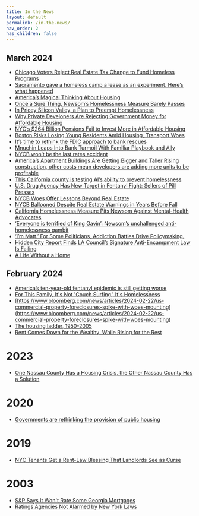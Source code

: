 ```yaml
---
title: In the News
layout: default
permalink: /in-the-news/
nav_order: 2
has_children: false
---
```


## **March 2024**
- [Chicago Voters Reject Real Estate Tax Change to Fund Homeless Programs](https://www.nytimes.com/2024/03/22/us/chicago-real-estate-tax-vote.html)
- [Sacramento gave a homeless camp a lease as an experiment. Here’s what happened](https://calmatters.org/housing/homelessness/2024/03/california-homelessness/)
- [America’s Magical Thinking About Housing](https://www.theatlantic.com/ideas/archive/2024/03/austin-texas-rents-falling-housing/677819/)
- [Once a Sure Thing, Newsom’s Homelessness Measure Barely Passes](https://www.nytimes.com/2024/03/20/us/california-prop-1-homelessness.html)
- [In Pricey Silicon Valley, a Plan to Preempt Homelessness](https://www.bloomberg.com/news/features/2024-03-19/san-jose-finds-that-funding-to-prevent-homelessness-can-pay-off?cmpid=BBD032424_CITYLAB&utm_medium=email&utm_source=newsletter&utm_term=240324&utm_campaign=citylabdaily)
- [Why Private Developers Are Rejecting Government Money for Affordable Housing](https://www.wsj.com/real-estate/private-developers-affordable-housing-public-funds-3b779780?mod=panda_wsj_author_alert)
- [NYC’s $264 Billion Pensions Fail to Invest More in Affordable Housing](https://www.bloomberg.com/news/articles/2024-03-14/nyc-s-264-billion-pensions-fail-to-invest-more-in-affordable-housing?srnd=homepage-americas)
- [Boston Risks Losing Young Residents Amid Housing, Transport Woes](https://www.bloomberg.com/news/articles/2024-03-12/boston-risks-losing-young-residents-amid-housing-transport-woes?cmpid=BBD031224_CITYLAB&utm_medium=email&utm_source=newsletter&utm_term=240312&utm_campaign=citylabdaily)
- [It’s time to rethink the FDIC approach to bank rescues](https://www.ft.com/content/e1ce2ba6-89e3-4132-8061-02120cf8165d)
- [Mnuchin Leaps Into Bank Turmoil With Familiar Playbook and Ally](https://www.bloomberg.com/news/articles/2024-03-07/mnuchin-leaps-into-bank-turmoil-with-familiar-playbook-and-ally?srnd=homepage-americas)
- [NYCB won’t be the last rates accident](https://www.ft.com/content/00a0ed91-13bd-40b5-81e1-e852d6b2e4ce)
- [America’s Apartment Buildings Are Getting Bigger and Taller
Rising construction, other costs mean developers are adding more units to be profitable](https://www.wsj.com/real-estate/americas-apartment-buildings-are-getting-bigger-and-taller-e0d67136?mod=hp_lead_pos10)
- [This California county is testing AI’s ability to prevent homelessness](https://calmatters.org/housing/homelessness/2024/03/california-homeless-los-angeles-ai/)
- [U.S. Drug Agency Has New Target in Fentanyl Fight: Sellers of Pill Presses](https://www.wsj.com/business/logistics/u-s-drug-agency-has-new-target-in-fentanyl-fight-sellers-of-pill-presses-5fc943d6?mod=panda_wsj_author_alert)
- [NYCB Woes Offer Lessons Beyond Real Estate](https://www.bloomberg.com/opinion/articles/2024-03-04/nycb-woes-offer-lessons-beyond-office-and-apartment-loans?srnd=homepage-americas)
- [NYCB Ballooned Despite Real Estate Warnings in Years Before Fall](https://www.bloomberg.com/news/articles/2024-03-05/nycb-stock-dive-bank-ballooned-despite-real-estate-market-warnings?srnd=homepage-americas)
- [California Homelessness Measure Pits Newsom Against Mental-Health Advocates](https://www.wsj.com/politics/elections/california-homelessness-ballot-measure-prop-1-f883e74a?mod=hp_lead_pos6)
- [‘Everyone is terrified of King Gavin’: Newsom’s unchallenged anti-homelessness gambit](https://www.politico.com/news/2024/03/02/prop-1-ballot-measure-mental-health-battle-00144530)
- [‘I’m Matt.’ For Some Politicians, Addiction Battles Drive Policymaking.](https://www.nytimes.com/2024/03/02/us/drug-addiction-san-francisco.html)
- [Hidden City Report Finds LA Council’s Signature Anti-Encampment Law Is Failing](https://laist.com/news/housing-homelessness/los-angeles-homeless-enforcement-report-on-4118)
- [A Life Without a Home](https://www.nytimes.com/interactive/2024/02/21/opinion/homelessness-crisis-america-stories.html?smid=nytcore-ios-share&referringSource=articleShare&sgrp=c-cb)

## **February 2024**
- [America’s ten-year-old fentanyl epidemic is still getting worse](https://www.economist.com/briefing/2024/02/29/americas-ten-year-old-fentanyl-epidemic-is-still-getting-worse#:~:text=The%20figure%20for%202022%20was,double%20the%20figure%20of%202019.)
- [For This Family, It's Not 'Couch Surfing,' It's Homelessness](https://www.nytimes.com/2024/02/28/opinion/homelessness-definitions.html)
- [https://www.bloomberg.com/news/articles/2024-02-22/us-commercial-property-foreclosures-spike-with-woes-mounting](https://www.bloomberg.com/news/articles/2024-02-22/us-commercial-property-foreclosures-spike-with-woes-mounting)
- [The housing ladder, 1950-2005](https://www.economist.com/britain/2024/01/11/the-housing-ladder-1950-2005)
- [Rent Comes Down for the Wealthy, While Rising for the Rest](https://www.wsj.com/real-estate/rent-prices-luxury-housing-e02acdaf)

# **2023**
- [One Nassau County Has a Housing Crisis, the Other Nassau County Has a Solution
](https://www.bloomberg.com/news/features/2023-08-15/nassau-county-in-new-york-and-florida-show-importance-of-housing-costs?itm_source=record&itm_campaign=US_Housing_Crisis&itm_content=One_County%27s_Fix-5)

# **2020**

- [Governments are rethinking the provision of public housing](https://www.economist.com/special-report/2020/01/16/governments-are-rethinking-the-provision-of-public-housing?utm_medium=cpc.adword.pd&utm_source=google&ppccampaignID=17210591673&ppcadID=&utm_campaign=a.22brand_pmax&utm_content=conversion.direct-response.anonymous&gad_source=1&gclid=CjwKCAiA_5WvBhBAEiwAZtCU75nCwPIg76Vy91F9oY9Jo9uQxVqIlmlNqlZbcEkRdQcRO33ZDQBnbxoCRVoQAvD_BwE&gclsrc=aw.ds)

# **2019**

- [NYC Tenants Get a Rent-Law Blessing That Landlords See as Curse](https://www.bloomberg.com/news/articles/2019-06-12/nyc-tenants-get-a-rent-law-blessing-that-landlords-see-as-curse)

# **2003**
- [S&P Says It Won't Rate Some Georgia Mortgages](https://www.wsj.com/articles/SB1043031200188729224)
- [Ratings Agencies Not Alarmed by New York Laws](https://www.nytimes.com/2003/02/14/business/ratings-agencies-not-alarmed-by-new-york-laws.html)